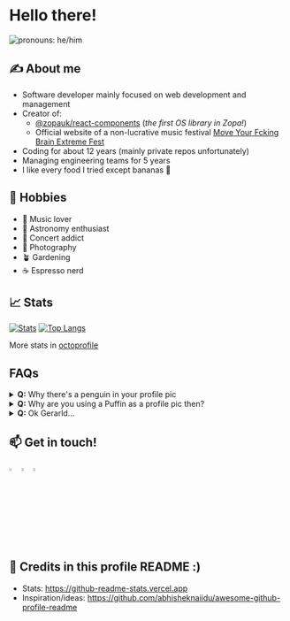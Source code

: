 # Hello there! 
<img src="https://img.shields.io/badge/Pronouns-he%2FHim-green" alt="pronouns: he/him" />


## ✍️ About me

- Software developer mainly focused on web development and management
- Creator of:
  - [@zopauk/react-components](https://github.com/zopaUK/react-components) (_the first OS library in Zopa!_)
  - Official website of a non-lucrative music festival [Move Your Fcking Brain Extreme Fest](https://myfbef.metaldefenders.com)
- Coding for about 12 years (mainly private repos unfortunately)
- Managing engineering teams for 5 years
- I like every food I tried except bananas 🍌


## 🏀 Hobbies

- 🤘 Music lover
- 🔭 Astronomy enthusiast 
- 🎸 Concert addict
- 📸 Photography
- 🪴 Gardening
- ☕️ Espresso nerd


## 📈 Stats

[![Stats](https://github-readme-stats.vercel.app/api?username=poteirard&show_icons=true&theme=dracula)](https://github-readme-stats.vercel.app/api?username=poteirard&show_icons=true&theme=dracula)
[![Top Langs](https://github-readme-stats.vercel.app/api/top-langs/?username=poteirard&layout=compact&theme=dracula)](https://github.com/anuraghazra/github-readme-stats)

More stats in [octoprofile](https://octoprofile.now.sh/user?id=poteirard)

## FAQs

<details>
<summary><strong>Q:</strong> Why there's a penguin in your profile pic</summary>
<strong>A:</strong> It's not a Penguin! It's a <a href="https://en.wikipedia.org/wiki/Puffin" target="_blank">Puffin</a>.
</details>

<details>
<summary><strong>Q:</strong> Why are you using a Puffin as a profile pic then?</summary>
<strong>A:</strong> It reminds me 2 things:<br>
1. The trip I did to Iceland some years ago.<br> 
2. The quote of this meme:<br>
<img width="200px" src="https://memegenerator.net/img/instances/53071950/with-todays-advances-technology-and-access-to-information-ignorance-is-now-a-sign-of-laziness-and-ch.jpg" alt="memem puffin" />
</details>

<details>
<summary><strong>Q:</strong> Ok Gerarld...</summary>
<strong>A:</strong> My name is Gerard <strong>not Gerald, not Gerrard, ...</strong>
</details>



## 📫 Get in touch!

[<img src="https://img.icons8.com/color/48/000000/linkedin.png" width="3.5%"/>](https://www.linkedin.com/in/gerardbrull/)
[<img src="https://img.icons8.com/color/48/000000/twitter.png" width="3.5%"/>](https://twitter.com/poteirard)
[<img src="https://img.icons8.com/fluent/48/000000/instagram-new.png" width="3.5%"/>](https://www.instagram.com/gerardbrullb)

## 🙌 Credits in this profile README :)

- Stats: https://github-readme-stats.vercel.app
- Inspiration/ideas: https://github.com/abhisheknaiidu/awesome-github-profile-readme
